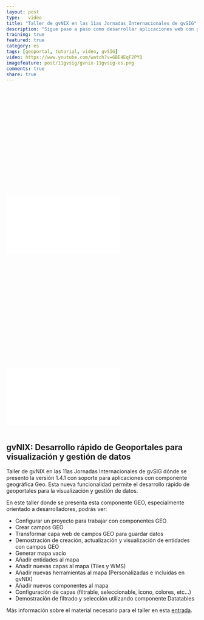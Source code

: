 ```yaml
---
layout: post
type:	video
title: "Taller de gvNIX en las 11as Jornadas Internacionales de gvSIG"
description: "Sigue paso a paso como desarrollar aplicaciones web con gvNIX"
training: true
featured: true
category: es
tags: [geoportal, tutorial, video, gvSIG]
video: https://www.youtube.com/watch?v=6BE4EqF2PYQ
imagefeature: post/11gvsig/gvnix-11gvsig-es.png
comments: true
share: true
---
```


<div class="fluid-width-video-wrapper" style="padding-top: 56.2766%;">
<iframe src="//www.youtube.com/embed/j0YUTuGyntw?theme=light&amp;color=white" frameborder="0" allowfullscreen=""> </iframe>
</div>

<br>

<div class="fluid-width-video-wrapper" style="padding-top: 56.2766%;">
<iframe src="//www.youtube.com/embed/W39_6-a271E?theme=light&amp;color=white" frameborder="0" allowfullscreen=""> </iframe>
</div>

<br>

## gvNIX: Desarrollo rápido de Geoportales para visualización y gestión de datos

Taller de gvNIX en las 11as Jornadas Internacionales de gvSIG dónde se
presentó la versión 1.4.1 con soporte para aplicaciones con componente geográfica Geo.
Esta nueva funcionalidad permite el desarrollo rápido de geoportales
para la visualización y gestión de datos.

En este taller donde se presenta esta componente GEO, especialmente orientado a desarrolladores, podrás ver:

* Configurar un proyecto para trabajar con componentes GEO
* Crear campos GEO
* Transformar capa web de campos GEO para guardar datos
* Demostración de creación, actualización y visualización de entidades con campos GEO
* Generar mapa vacío
* Añadir entidades al mapa
* Añadir nuevas capas al mapa (Tiles y WMS)
* Añadir nuevas herramientas al mapa (Personalizadas e incluídas en gvNIX)
* Añadir nuevos componentes al mapa
* Configuración de capas (filtrable, seleccionable, icono, colores, etc…)
* Demostración de filtrado y selección utilizando componente Datatables

Más información sobre el material necesario para el taller en esta [entrada](http://www.gvnix.org/es/gvnix-11jornadas-gvsig/).

